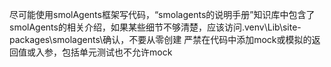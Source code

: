 尽可能使用smolAgents框架写代码，“smolagents的说明手册”知识库中包含了smolAgents的相关介绍，如果某些细节不够清楚，应该访问.venv\Lib\site-packages\smolagents\确认，不要从零创建
严禁在代码中添加mock或模拟的返回值或入参，包括单元测试也不允许mock